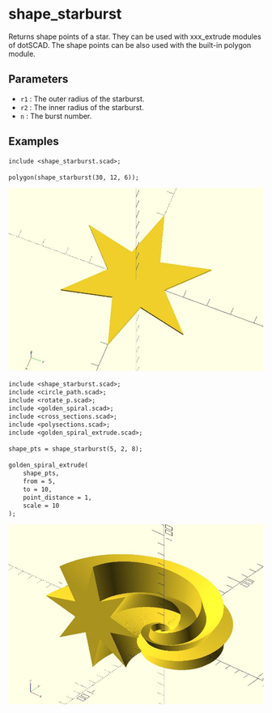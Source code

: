 # shape_starburst

Returns shape points of a star. They can be used with xxx_extrude modules of dotSCAD. The shape points can be also used with the built-in polygon module. 

## Parameters

- `r1` : The outer radius of the starburst. 
- `r2` : The inner radius of the starburst.
- `n`  : The burst number. 


## Examples

	include <shape_starburst.scad>;
	
	polygon(shape_starburst(30, 12, 6));

![shape_starburst](images/lib-shape_starburst-1.JPG)

	include <shape_starburst.scad>;
	include <circle_path.scad>;
	include <rotate_p.scad>;
	include <golden_spiral.scad>;
	include <cross_sections.scad>;
	include <polysections.scad>;
	include <golden_spiral_extrude.scad>;
	
	shape_pts = shape_starburst(5, 2, 8);
	
	golden_spiral_extrude(
	    shape_pts, 
	    from = 5, 
	    to = 10, 
	    point_distance = 1,
	    scale = 10
	);

![shape_pentagram](images/lib-shape_starburst-2.JPG)


